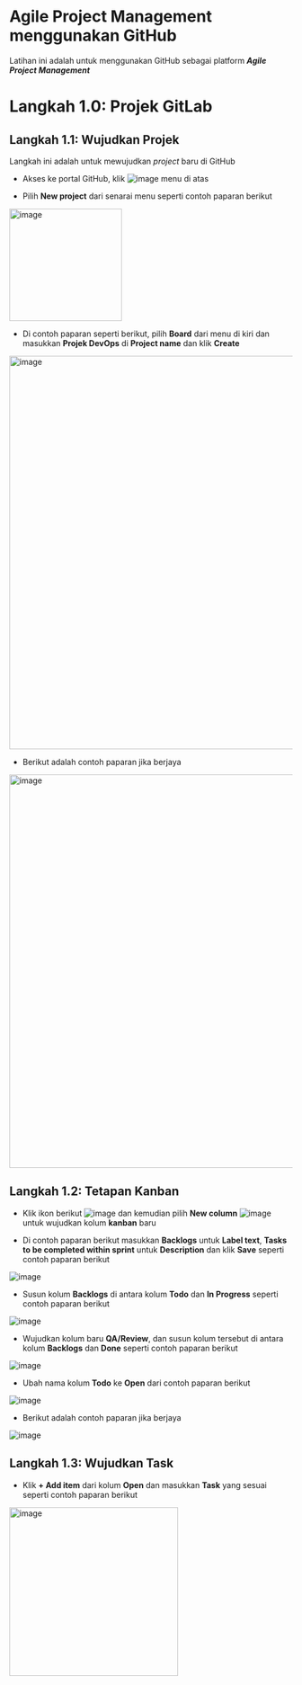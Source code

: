 # Agile Project Management menggunakan GitHub
Latihan ini adalah untuk menggunakan GitHub sebagai platform ***Agile Project Management***

# Langkah 1.0: Projek GitLab

## Langkah 1.1: Wujudkan Projek
Langkah ini adalah untuk mewujudkan *project* baru di GitHub

* Akses ke portal GitHub, klik ![image](https://github.com/ktmb-sid/devops-training/assets/99636296/65d556d8-47a1-4eeb-9fc0-491a5b7f65f7) menu di atas 

* Pilih **New project** dari senarai menu seperti contoh paparan berikut

<img width=200 alt="image" src="https://github.com/ktmb-sid/devops-training/assets/99636296/b4fbf251-1841-43df-9407-5e7b998376bb">

* Di contoh paparan seperti berikut, pilih **Board** dari menu di kiri dan masukkan **Projek DevOps** di **Project name** dan klik **Create**

<img width=700 alt="image" src="https://github.com/ktmb-sid/devops-training/assets/99636296/59b8aec1-4c12-4b3b-b131-cbb9ff88989a">

* Berikut adalah contoh paparan jika berjaya

<img width=700 alt="image" src="https://github.com/ktmb-sid/devops-training/assets/99636296/cd684e1e-f7a3-40ec-90dd-238b09ba29ae">

## Langkah 1.2: Tetapan Kanban

* Klik ikon berikut ![image](https://github.com/ktmb-sid/devops-training/assets/99636296/2f76b36b-6016-4ce3-b400-90d8cf0b9e4f) dan kemudian pilih **New column** ![image](https://github.com/ktmb-sid/devops-training/assets/99636296/17686279-2e65-472d-ab3f-7d3dca41fb13) untuk wujudkan kolum **kanban** baru

* Di contoh paparan berikut masukkan **Backlogs** untuk **Label text**, **Tasks to be completed within sprint** untuk **Description** dan klik **Save** seperti contoh paparan berikut

![image](https://github.com/ktmb-sid/devops-training/assets/99636296/e1edf09b-f69d-40c5-8258-dd11eb707264)

* Susun kolum **Backlogs** di antara kolum **Todo** dan **In Progress** seperti contoh paparan berikut

![image](https://github.com/ktmb-sid/devops-training/assets/99636296/9c06d424-da92-40a8-a8e5-60ef299cc272)

* Wujudkan kolum baru **QA/Review**, dan susun kolum tersebut di antara kolum **Backlogs** dan **Done** seperti contoh paparan berikut

![image](https://github.com/ktmb-sid/devops-training/assets/99636296/2b986897-3d84-4f74-bc33-c54709e9ccea)

* Ubah nama kolum **Todo** ke **Open** dari contoh paparan berikut

![image](https://github.com/ktmb-sid/devops-training/assets/99636296/fb471b21-dbff-417d-8202-3c1a1ebde118)

* Berikut adalah contoh paparan jika berjaya

![image](https://github.com/ktmb-sid/devops-training/assets/99636296/a411b68d-672d-44c6-99b9-4d2445e77e9b)

## Langkah 1.3: Wujudkan Task

* Klik **+ Add item** dari kolum **Open** dan masukkan **Task** yang sesuai seperti contoh paparan berikut

<img width=300 alt="image" src="https://github.com/ktmb-sid/devops-training/assets/99636296/0d5bf1af-5942-489c-bf09-4914d2c3d155">
